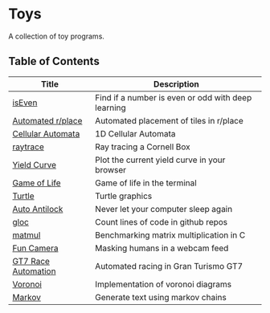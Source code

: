 # Toys

A collection of toy programs.

## Table of Contents

| Title | Description |
| --- | --- |
| [isEven](./isEven/README.md) | Find if a number is even or odd with deep learning |
| [Automated r/place](./place/README.md) | Automated placement of tiles in r/place |
| [Cellular Automata](./automata/README.md) | 1D Cellular Automata |
| [raytrace](./raytrace/README.md) | Ray tracing a Cornell Box |
| [Yield Curve](./yieldCurve/README.md) | Plot the current yield curve in your browser |
| [Game of Life](./gameOfLife/README.md) | Game of life in the terminal |
| [Turtle](./turtle/README.md) | Turtle graphics |
| [Auto Antilock](./antiLockScreen/README.md) | Never let your computer sleep again |
| [gloc](./gloc/README.md) | Count lines of code in github repos |
| [matmul](./matmul/README.md) | Benchmarking matrix multiplication in C |
| [Fun Camera](./funCamera/README.md) | Masking humans in a webcam feed |
| [GT7 Race Automation](./gt7Racer/README.md) | Automated racing in Gran Turismo GT7 |
| [Voronoi](./voronoi/README.md) | Implementation of voronoi diagrams |
| [Markov](./markov/README.md) | Generate text using markov chains |
